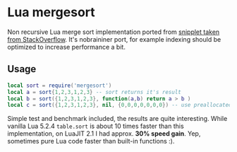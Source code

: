 Lua mergesort
=============

Non recursive Lua merge sort implementation ported from [snipplet taken from StackOverflow](http://stackoverflow.com/a/17957133). It's nobraininer port, for example indexing should be optimized to increase performance a bit. 

Usage
-----

```lua
local sort = require('mergesort')
local a = sort{1,2,3,1,2,3} -- sort returns it's result
local b = sort({1,2,3,1,2,3}, function(a,b) return a > b )
local c = sort({1,2,3,1,2,3}, nil, {0,0,0,0,0,0,0}) -- use preallocated buffer
```

Simple test and benchmark included, the results are quite interesting. While vanilla Lua 5.2.4 `table.sort` is about 10 times faster than this implementation, on LuaJIT 2.1 I had approx. __30% speed gain__. Yep, sometimes pure Lua code faster than built-in functions :).
